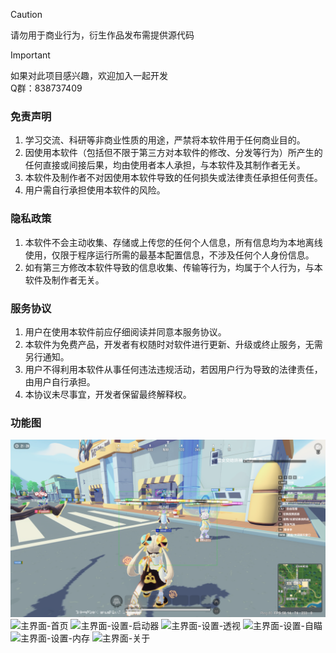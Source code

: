 > [!CAUTION]
> 请勿用于商业行为，衍生作品发布需提供源代码

> [!IMPORTANT]
> 如果对此项目感兴趣，欢迎加入一起开发 \
> Q群：838737409

### 免责声明
1. 学习交流、科研等非商业性质的用途，严禁将本软件用于任何商业目的。
2. 因使用本软件（包括但不限于第三方对本软件的修改、分发等行为）所产生的任何直接或间接后果，均由使用者本人承担，与本软件及其制作者无关。
3. 本软件及制作者不对因使用本软件导致的任何损失或法律责任承担任何责任。
4. 用户需自行承担使用本软件的风险。

### 隐私政策
1. 本软件不会主动收集、存储或上传您的任何个人信息，所有信息均为本地离线使用，仅限于程序运行所需的最基本配置信息，不涉及任何个人身份信息。
2. 如有第三方修改本软件导致的信息收集、传输等行为，均属于个人行为，与本软件及制作者无关。

### 服务协议
1. 用户在使用本软件前应仔细阅读并同意本服务协议。
2. 本软件为免费产品，开发者有权随时对软件进行更新、升级或终止服务，无需另行通知。
3. 用户不得利用本软件从事任何违法违规活动，若因用户行为导致的法律责任，由用户自行承担。
4. 本协议未尽事宜，开发者保留最终解释权。

### 功能图
![辅助](./Image/7.png "辅助")
![主界面-首页](./Image/1.png "主界面-首页")
![主界面-设置-启动器](./Image/2.png "主界面-设置-启动器")
![主界面-设置-透视](./Image/3.png "主界面-设置-透视")
![主界面-设置-自瞄](./Image/4.png "主界面-设置-自瞄")
![主界面-设置-内存](./Image/5.png "主界面-设置-内存")
![主界面-关于](./Image/5.png "主界面-关于")